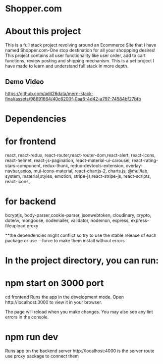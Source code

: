# Shopper.com
# About this project
This is a full stack project revolving around an Ecommerce Site that I have named Shopper.com-One stop destination for all your shoppping desires!
This project contains all user functionality like user order, add to cart functions, review posting and shipping mechanism. This is a pet project I have made to learn and understand full stack in more depth.

## Demo Video

https://github.com/adit26data/mern-stack-final/assets/98691664/40c6200f-0aa6-4d42-a797-74584bf27bfb


# Dependencies
# for frontend
react, react-redux, react-router,react-router-dom,react-alert, react-icons, react-helmet, react-js-pagination, react-material-ui-carousel, react-rating-stars-component, redux-thunk, redux-devtools-extension, overlay-navbar,axios, mui-icons-material, react-chartjs-2, charts.js, @mui/lab, system, material,styles, emotion, stripe-js,react-stripe-js, react-scripts, react-icons, 

# for backend
bcryptjs, body-parser,cookie-parser, jsonwebtoken, cloudinary, crypto, dotenv, mongoose, nodemailer, validator, nodemon, express, express-fileupload,proxy

**the dependencies might conflict so try to use the stable release of each package or use --force to make them install without errors

# In the project directory, you can run:

# npm start on 3000 port
cd frontend
Runs the app in the development mode.
Open http://localhost:3000 to view it in your browser.

The page will reload when you make changes.
You may also see any lint errors in the console.

# npm run dev
Runs app on the backend server
http://localhost:4000 is the server route
use proxy package to connect them

